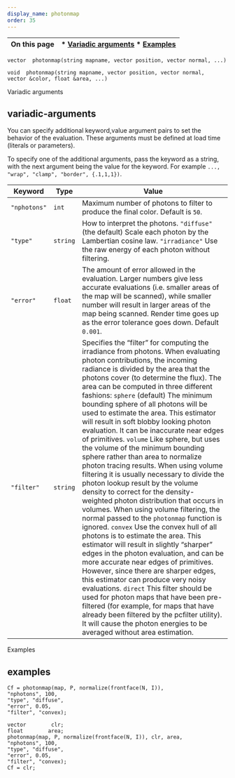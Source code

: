 ```yaml
---
display_name: photonmap
order: 35
---
```

| On this page | * [Variadic arguments](#variadic-arguments) * [Examples](#examples) |
| --- | --- |

`vector  photonmap(string mapname, vector position, vector normal, ...)`

`void  photonmap(string mapname, vector position, vector normal, vector &color, float &area, ...)`

Variadic arguments

## variadic-arguments

You can specify additional keyword,value argument pairs to set the
behavior of the evaluation. These arguments must be defined at load
time (literals or parameters).

To specify one of the additional arguments, pass the keyword as a
string, with the next argument being the value for the keyword. For
example `..., "wrap", "clamp", "border", {.1,1,1})`.

| Keyword | Type | Value |
| --- | --- | --- |
| `"nphotons"` | `int` | Maximum number of photons to filter to produce the final color.  Default is `50`. |
| `"type"` | `string` | How to interpret the photons.   `"diffuse"` (the default)    Scale each photon by the Lambertian cosine law.    `"irradiance"`   Use the raw energy of each photon without filtering. |
| `"error"` | `float` | The amount of error allowed in the evaluation.  Larger numbers give less accurate evaluations (i.e. smaller areas of the map will be scanned),  while smaller number will result in larger areas of the map being scanned.  Render time goes up as the error tolerance goes down. Default `0.001`. |
| `"filter"` | `string` | Specifies the “filter” for computing the irradiance from  photons. When evaluating photon contributions, the incoming  radiance is divided by the area that the photons cover (to  determine the flux). The area can be computed in three  different fashions:   `sphere` (default)    The minimum bounding sphere of all photons will be used  to estimate the area. This estimator will result in soft  blobby looking photon evaluation. It can be inaccurate  near edges of primitives.    `volume`   Like sphere, but uses the volume of the minimum bounding  sphere rather than area to normalize photon tracing  results. When using volume filtering it is usually  necessary to divide the photon lookup result by the volume  density to correct for the density-weighted photon  distribution that occurs in volumes. When using volume filtering, the normal passed to the  `photonmap` function is ignored.    `convex`   Use the convex hull of all photons is to estimate the  area. This estimator will result in slightly “sharper”  edges in the photon evaluation, and can be more accurate  near edges of primitives. However, since there are  sharper edges, this estimator can produce very noisy  evaluations.    `direct`   This filter should be used for photon maps that have been  pre-filtered (for example, for maps that have already been  filtered by the pcfilter utility). It will cause the  photon energies to be averaged without area estimation. |

Examples

## examples

```vex
Cf = photonmap(map, P, normalize(frontface(N, I)),
"nphotons", 100,
"type", "diffuse",
"error", 0.05,
"filter", "convex);

```

```vex
vector        clr;
float        area;
photonmap(map, P, normalize(frontface(N, I)), clr, area,
"nphotons", 100,
"type", "diffuse",
"error", 0.05,
"filter", "convex);
Cf = clr;

```

